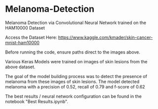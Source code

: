 # Melanoma-Detection
Melanoma Detection via Convolutional Neural Network trained on the HAM10000 Dataset 

Access the Dataset Here: https://www.kaggle.com/kmader/skin-cancer-mnist-ham10000

Before running the code, ensure paths direct to the images above.

Various Keras Models were trained on images of skin lesions from the above dataset. 

The goal of the model building process was to detect the presence of melanoma from these images of skin lesions. The model detected melanoma with a precision of 0.52, recall of 0.79 and f-score of 0.62

The best results / neural network configuration can be found in the notebook "Best Results.ipynb".

